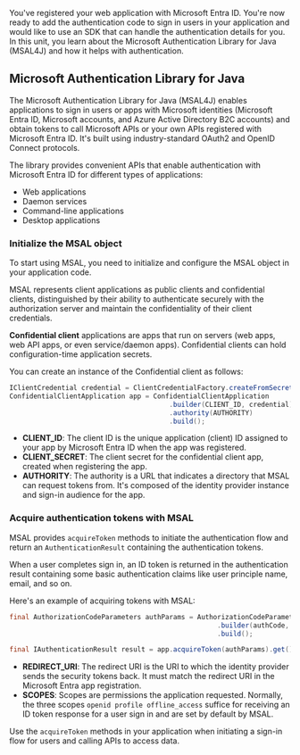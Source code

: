 You've registered your web application with Microsoft Entra ID. You're now ready to add the authentication code to sign in users in your application and would like to use an SDK that can handle the authentication details for you. In this unit, you learn about the Microsoft Authentication Library for Java (MSAL4J) and how it helps with authentication.

## Microsoft Authentication Library for Java

The Microsoft Authentication Library for Java (MSAL4J) enables applications to sign in users or apps with Microsoft identities (Microsoft Entra ID, Microsoft accounts, and Azure Active Directory B2C accounts) and obtain tokens to call Microsoft APIs or your own APIs registered with Microsoft Entra ID. It's built using industry-standard OAuth2 and OpenID Connect protocols.

The library provides convenient APIs that enable authentication with Microsoft Entra ID for different types of applications:

- Web applications
- Daemon services
- Command-line applications
- Desktop applications

### Initialize the MSAL object

To start using MSAL, you need to initialize and configure the MSAL object in your application code.

MSAL represents client applications as public clients and confidential clients, distinguished by their ability to authenticate securely with the authorization server and maintain the confidentiality of their client credentials.

**Confidential client** applications are apps that run on servers (web apps, web API apps, or even service/daemon apps). Confidential clients can hold configuration-time application secrets.

You can create an instance of the Confidential client as follows:

```java
IClientCredential credential = ClientCredentialFactory.createFromSecret(CLIENT_SECRET);
ConfidentialClientApplication app = ConfidentialClientApplication
                                        .builder(CLIENT_ID, credential)
                                        .authority(AUTHORITY)
                                        .build();
```

- **CLIENT_ID**: The client ID is the unique application (client) ID assigned to your app by Microsoft Entra ID when the app was registered.
- **CLIENT_SECRET**: The client secret for the confidential client app, created when registering the app.
- **AUTHORITY**: The authority is a URL that indicates a directory that MSAL can request tokens from. It's composed of the identity provider instance and sign-in audience for the app.

### Acquire authentication tokens with MSAL

MSAL provides `acquireToken` methods to initiate the authentication flow and return an `AuthenticationResult` containing the authentication tokens.

When a user completes sign in, an ID token is returned in the authentication result containing some basic authentication claims like user principle name, email, and so on.

Here's an example of acquiring tokens with MSAL:

```java
final AuthorizationCodeParameters authParams = AuthorizationCodeParameters
                                                    .builder(authCode, new URI(Config.REDIRECT_URI)).scopes(Collections.singleton(Config.SCOPES))
                                                    .build();

final IAuthenticationResult result = app.acquireToken(authParams).get();
```

- **REDIRECT_URI**: The redirect URI is the URI to which the identity provider sends the security tokens back. It must match the redirect URI in the Microsoft Entra app registration.
- **SCOPES**: Scopes are permissions the application requested. Normally, the three scopes `openid profile offline_access` suffice for receiving an ID token response for a user sign in and are set by default by MSAL.

Use the `acquireToken` methods in your application when initiating a sign-in flow for users and calling APIs to access data.
